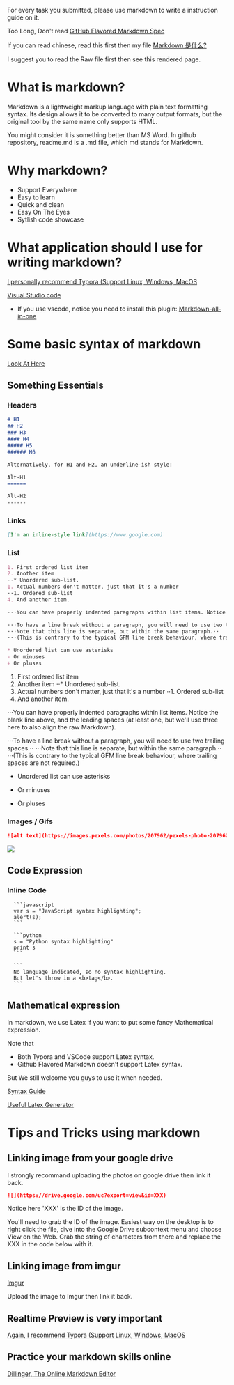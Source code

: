 For every task you submitted, please use markdown to write a instruction guide on it.

Too Long, Don't read
[GitHub Flavored Markdown Spec](https://github.github.com/gfm/)

If you can read chinese, read this first then my file
[Markdown 是什么?](https://blog.csdn.net/wirelessqa/article/details/69659073)

I suggest you to read the Raw file first then see this rendered page.

# What is markdown?

Markdown is a lightweight markup language with plain text formatting syntax. Its design allows it to be converted to many output formats, but the original tool by the same name only supports HTML.

You might consider it is something better than MS Word.
In github repository, readme.md is a .md file, which md stands for Markdown.


# Why markdown?

* Support Everywhere
* Easy to learn
* Quick and clean
* Easy On The Eyes
* Sytlish code showcase

# What application should I use for writing markdown?

[I personally recommend Typora (Support Linux, Windows, MacOS](https://www.typora.io/)

[Visual Studio code](https://code.visualstudio.com/)
* If you use vscode, notice you need to install this plugin: [Markdown-all-in-one](https://marketplace.visualstudio.com/items?itemName=yzhang.markdown-all-in-one)



# Some basic syntax of markdown

[Look At Here](https://github.com/adam-p/markdown-here/wiki/Markdown-Cheatsheet)

## Something Essentials

### Headers

```markdown
# H1
## H2
### H3
#### H4
##### H5
###### H6

Alternatively, for H1 and H2, an underline-ish style:

Alt-H1
======

Alt-H2
------
```

### Links

```markdown
[I'm an inline-style link](https://www.google.com)
```

### List

```markdown
1. First ordered list item
2. Another item
⋅⋅* Unordered sub-list. 
1. Actual numbers don't matter, just that it's a number
⋅⋅1. Ordered sub-list
4. And another item.

⋅⋅⋅You can have properly indented paragraphs within list items. Notice the blank line above, and the leading spaces (at least one, but we'll use three here to also align the raw Markdown).

⋅⋅⋅To have a line break without a paragraph, you will need to use two trailing spaces.⋅⋅
⋅⋅⋅Note that this line is separate, but within the same paragraph.⋅⋅
⋅⋅⋅(This is contrary to the typical GFM line break behaviour, where trailing spaces are not required.)

* Unordered list can use asterisks
- Or minuses
+ Or pluses
```

1. First ordered list item
2. Another item
⋅⋅* Unordered sub-list. 
1. Actual numbers don't matter, just that it's a number
⋅⋅1. Ordered sub-list
4. And another item.

⋅⋅⋅You can have properly indented paragraphs within list items. Notice the blank line above, and the leading spaces (at least one, but we'll use three here to also align the raw Markdown).

⋅⋅⋅To have a line break without a paragraph, you will need to use two trailing spaces.⋅⋅
⋅⋅⋅Note that this line is separate, but within the same paragraph.⋅⋅
⋅⋅⋅(This is contrary to the typical GFM line break behaviour, where trailing spaces are not required.)

* Unordered list can use asterisks
- Or minuses
+ Or pluses

### Images / Gifs

```markdown
![alt text](https://images.pexels.com/photos/207962/pexels-photo-207962.jpeg?auto=compress&cs=tinysrgb&h=750&w=1260)
```

![](https://images.pexels.com/photos/207962/pexels-photo-207962.jpeg?auto=compress&cs=tinysrgb&h=750&w=1260)

## Code Expression

### Inline Code

````
  ```javascript
  var s = "JavaScript syntax highlighting";
  alert(s);
  ```
  
  ```python
  s = "Python syntax highlighting"
  print s
  ```
  
  ```
  No language indicated, so no syntax highlighting. 
  But let's throw in a <b>tag</b>.
  ```
````

## Mathematical expression

In markdown, we use Latex if you want to put some fancy  Mathematical expression.

Note that 
* Both Typora and VSCode support Latex syntax.
* Github Flavored Markdown doesn't support Latex syntax.

But We still welcome you guys to use it when needed.

[Syntax Guide](https://katex.org/docs/supported.html)

[Useful Latex Generator](https://latex.codecogs.com/eqneditor/editor.php)

# Tips and Tricks using markdown

## Linking image from your google drive

I strongly recommand uploading the photos on google drive then link it back.

```markdown
![](https://drive.google.com/uc?export=view&id=XXX)
```
Notice here 'XXX' is the ID of the image.

You'll need to grab the ID of the image. Easiest way on the desktop is to right click the file, dive into the Google Drive subcontext menu and choose View on the Web. Grab the string of characters from there and replace the XXX in the code below with it.

## Linking image from imgur


[Imgur](https://imgur.com/)

Upload the image to Imgur then link it back.

## Realtime Preview is very important

[Again, I recommend Typora (Support Linux, Windows, MacOS](https://www.typora.io/)

## Practice your markdown skills online

[Dillinger, The Online Markdown Editor ](https://dillinger.io/)